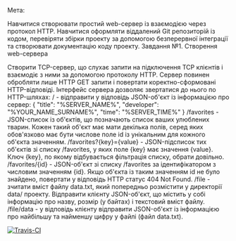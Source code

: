 Мета:

Навчитися створювати простий web-сервер із взаємодією через протокол HTTP. Навчитися оформляти віддалений Git репозиторій із кодом, перевіряти збірки проекту за допомогою безперервної інтеграції та створювати документацію коду проекту.
Завдання №1. Створення web-сервера

Створити TCP-сервер, що слухає запити на підключення TCP клієнтів і взаємодіє з ними за допомогою протоколу HTTP. Сервер повинен обробляти лише HTTP GET запити і повертати коректно-сформовані HTTP-відповіді. Інтерфейс сервера дозволяє звертатися до нього по HTTP-шляхах:
/ - відправити у відповідь JSON-об'єкт із інформацією про сервер:
{
    "title": "%SERVER_NAME%", 
    "developer": "%YOUR_NAME_SURNAME%", 
    "time": "%SERVER_TIME%"
}
/favorites - JSON-список із об'єктів, що позначають список ваших улюблених тварин. Кожен такий об'єкт має мати декілька полів, серед яких обов'язково має бути числове поле id із унікальним для кожного об'єкта значенням.
/favorites?{key}={value} - JSON-підсписок тих об'єктів зі списку /favorites, у яких поле {key} має значення {value}. Ключ {key}, по якому відбувається фільтрація списку, обрати довільно.
/favorites/{id} - JSON-об'єкт зі списку /favorites за ідентифікатором з числовим значенням {id}. Якщо об'єкта із таким значенням id не було знайдено, повертати у відповідь HTTP статус 404 Not Found.
/file - зчитати вміст файлу data.txt, який попередньо розмістити у директорії data/ проекту. Відправити клієнту JSON-об'єкт, що містить у собі інформацію про назву, розмір (у байтах) і текстовий вміст файлу.
/file/data - у відповідь клієнту відправити JSON-об'єкт із інформацією про найбільшу та найменшу цифру у файлі (файл data.txt).

[![Travis-CI][travis-badge]][travis-builds]

[travis-badge]: https://travis-ci.org/lomayka/lab8.svg?branch=master
[travis-builds]: https://travis-ci.org/lomayka/lab8/builds`
